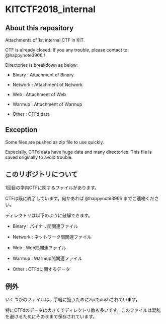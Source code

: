 # KITCTF2018_internal

## About this repository

Attachments of 1st internal CTF in KIT.

CTF is already closed. If you any trouble, please contact to @happynote3966 !

Directories is breakdown as below:

- Binary : Attachment of Binary

- Network : Attachment of Network

- Web : Attachment of Web

- Warmup : Attachment of Warmup

- Other : CTFd data



## Exception

Some files are pushed as zip file to use quickly.

Especially, CTFd data have huge data and many directories. This file is saved originally to avoid trouble.

## このリポジトリについて

1回目の学内CTFに関するファイルがあります。

CTFは既に終了しています。何かあれば @happynote3966 までご連絡ください。

ディレクトリは以下のように分解できます。

- Binary : バイナリ問関連ファイル

- Network : ネットワーク問関連ファイル

- Web : Web問関連ファイル

- Warmup : Warmup問関連ファイル

- Other : CTFdに関するデータ


## 例外
いくつかのファイルは、手軽に扱うためにzipでpushされています。

特にCTFdのデータは大きくてディレクトリ数も多いです。このファイルは混乱を避けるためにそのままで保存されています。

